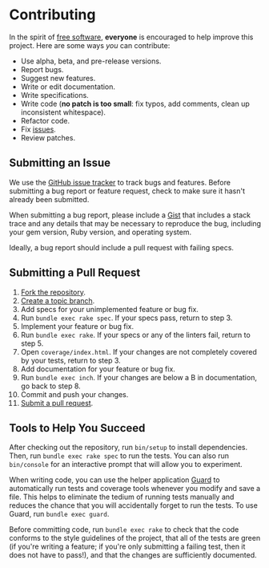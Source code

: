 # Contributing

In the spirit of [free software], **everyone** is encouraged to help improve this project. Here are some ways *you* can contribute:

* Use alpha, beta, and pre-release versions.
* Report bugs.
* Suggest new features.
* Write or edit documentation.
* Write specifications.
* Write code (**no patch is too small**: fix typos, add comments, clean up inconsistent whitespace).
* Refactor code.
* Fix [issues].
* Review patches.

[free software]: http://www.fsf.org/licensing/essays/free-sw.html
[issues]: https://github.com/michaelherold/benchmark-memory/issues

## Submitting an Issue

We use the [GitHub issue tracker][issues] to track bugs and features. Before submitting a bug report or feature request, check to make sure it hasn't already been submitted.

When submitting a bug report, please include a [Gist](https://gist.github.com) that includes a stack trace and any details that may be necessary to reproduce the bug, including your gem version, Ruby version, and operating system.

Ideally, a bug report should include a pull request with failing specs.

## Submitting a Pull Request

1. [Fork the repository].
2. [Create a topic branch].
3. Add specs for your unimplemented feature or bug fix.
4. Run `bundle exec rake spec`. If your specs pass, return to step 3.
5. Implement your feature or bug fix.
6. Run `bundle exec rake`. If your specs or any of the linters fail, return to step 5.
7. Open `coverage/index.html`. If your changes are not completely covered by your tests, return to step 3.
8. Add documentation for your feature or bug fix.
9. Run `bundle exec inch`. If your changes are below a B in documentation, go back to step 8.
10. Commit and push your changes.
11. [Submit a pull request].

[Create a topic branch]: https://help.github.com/articles/creating-and-deleting-branches-within-your-repository/
[Fork the repository]: http://learn.github.com/p/branching.html
[Submit a pull request]: https://help.github.com/articles/creating-a-pull-request/

## Tools to Help You Succeed

After checking out the repository, run `bin/setup` to install dependencies. Then, run `bundle exec rake spec` to run the tests. You can also run `bin/console` for an interactive prompt that will allow you to experiment.

When writing code, you can use the helper application [Guard][guard] to automatically run tests and coverage tools whenever you modify and save a file. This helps to eliminate the tedium of running tests manually and reduces the chance that you will accidentally forget to run the tests. To use Guard, run `bundle exec guard`.

Before committing code, run `bundle exec rake` to check that the code conforms to the style guidelines of the project, that all of the tests are green (if you're writing a feature; if you're only submitting a failing test, then it does not have to pass!), and that the changes are sufficiently documented.

[guard]: http://guardgem.org
[rubygems]: https://rubygems.org
